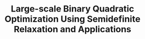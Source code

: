 ---
title: "Large-scale Binary Quadratic Optimization Using Semidefinite Relaxation and Applications"
year: 2016
pdf_url: "http://www.robots.ox.ac.uk/~tvg/publications/2016/sdp.pdf"
category: "vision"
author_list: "Peng Wang, Chunhua Shen, Anton van den Hengel, Philip H.S. Torr"
grant: "NULL"
pub_in: "IEEE Transactions on Pattern Analysis and Machine Intelligence."
---